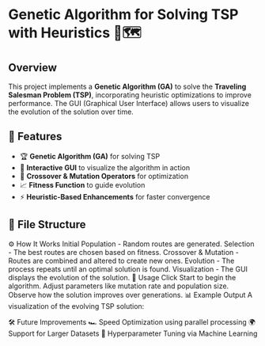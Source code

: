 # Genetic Algorithm for Solving TSP with Heuristics 🧬🗺️

## Overview
This project implements a **Genetic Algorithm (GA)** to solve the **Traveling Salesman Problem (TSP)**, incorporating heuristic optimizations to improve performance. The GUI (Graphical User Interface) allows users to visualize the evolution of the solution over time.

## 🚀 Features
- 🏆 **Genetic Algorithm (GA)** for solving TSP
- 🎨 **Interactive GUI** to visualize the algorithm in action
- 🔄 **Crossover & Mutation Operators** for optimization
- 📈 **Fitness Function** to guide evolution
- ⚡ **Heuristic-Based Enhancements** for faster convergence

## 📂 File Structure
⚙️ How It Works
Initial Population - Random routes are generated.
Selection - The best routes are chosen based on fitness.
Crossover & Mutation - Routes are combined and altered to create new ones.
Evolution - The process repeats until an optimal solution is found.
Visualization - The GUI displays the evolution of the solution.
🎯 Usage
Click Start to begin the algorithm.
Adjust parameters like mutation rate and population size.
Observe how the solution improves over generations.
📊 Example Output
A visualization of the evolving TSP solution:

🛠️ Future Improvements
🏎️ Speed Optimization using parallel processing
🌍 Support for Larger Datasets
🤖 Hyperparameter Tuning via Machine Learning
